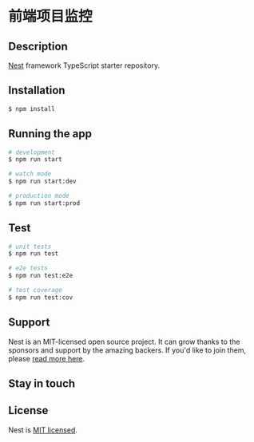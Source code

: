 <!--
 * @Author: allin.zhang
 * @Date: 2022-04-06 15:39:38
 * @LastEditTime: 2022-04-07 10:51:12
 * @LastEditors: allin.zhang
 * @Description: 
 * @FilePath: /app_monitor/README.md
 * 可以输入预定的版权声明、个性签名、空行等
-->
# 前端项目监控

## Description

[Nest](https://github.com/nestjs/nest) framework TypeScript starter repository.

## Installation

```bash
$ npm install
```

## Running the app

```bash
# development
$ npm run start

# watch mode
$ npm run start:dev

# production mode
$ npm run start:prod
```

## Test

```bash
# unit tests
$ npm run test

# e2e tests
$ npm run test:e2e

# test coverage
$ npm run test:cov
```

## Support

Nest is an MIT-licensed open source project. It can grow thanks to the sponsors and support by the amazing backers. If you'd like to join them, please [read more here](https://docs.nestjs.com/support).

## Stay in touch


## License

Nest is [MIT licensed](LICENSE).
